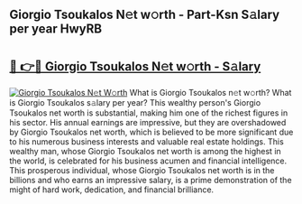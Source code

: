 ## Giorgio Tsoukalos N𝚎t w𝚘rth - Part-Ksn S𝚊lary per year HwyRB

# <h2><a href="http://gc0qrsc.nevu.top/?p=Giorgio+Tsoukalos">🔗 👉🔴 Giorgio Tsoukalos N𝚎t w𝚘rth - S𝚊lary</a></h2>

[![Giorgio Tsoukalos N𝚎t W𝚘rth](https://i.imgur.com/Oavwk0R.jpeg)](http://gc0qrsc.nevu.top/?p=Giorgio+Tsoukalos)
What is Giorgio Tsoukalos n𝚎t w𝚘rth? What is Giorgio Tsoukalos s𝚊lary per year?
This wealthy person's Giorgio Tsoukalos net worth is substantial, making him one of the richest figures in his sector. His annual earnings are impressive, but they are overshadowed by Giorgio Tsoukalos net worth, which is believed to be more significant due to his numerous business interests and valuable real estate holdings. This wealthy man, whose Giorgio Tsoukalos net worth is among the highest in the world, is celebrated for his business acumen and financial intelligence. This prosperous individual, whose Giorgio Tsoukalos net worth is in the billions and who earns an impressive salary, is a prime demonstration of the might of hard work, dedication, and financial brilliance.
